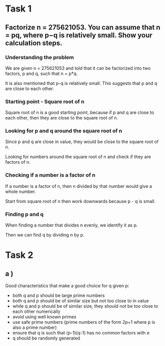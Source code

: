 # Task 1 
## Factorize n = 275621053. You can assume that n = pq, where p−q is relatively small. Show your calculation steps.

### Understanding the problem

We are given n = 275621053 and told that it can be factorized into two factors, p and q, such that n = p*q.

It is also mentioned that p-q is relatively small. This suggests that p and q are close to each other.

### Starting point - Square root of n

Square root of n is a good starting point, because if p and q are close to each other, then they are close to the square root of n.

### Looking for p and q around the square root of n

Since p and q are close in value, they would be close to the square root of n. 

Looking for numbers around the square root of n and check if they are factors of n.

### Checking if a number is a factor of n

If a number is a factor of n, then n divided by that number would give a whole number.

Start from square root of n then work downwards because p - q is small. 

### Finding p and q

When finding a number that divides n evenly, we identify it as p.

Then we can find q by dividing n by p.


# Task 2

## a ) 

Good characteristics that make a good choice for q given p:
- both q and p should be large prime numbers
- both q and p should be of similar size but not too close to in value
- while q and p should be of similar size, they should not be too close to each other numerically
- avoid using well known primes
- use safe prime numbers (prime numbers of the form 2p+1 where p is also a prime number)
- ensure that q is such that (p-1)(q-1) has no common factors with e
- q should be randomly generated

